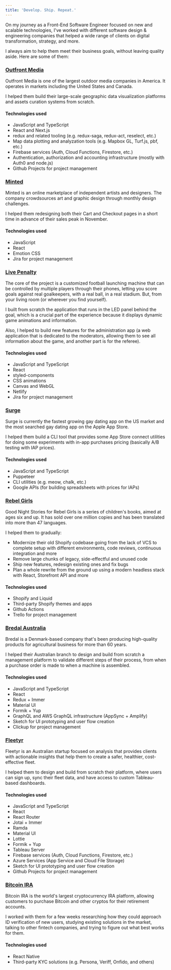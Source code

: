 ```yaml
---
title: 'Develop. Ship. Repeat.'
---
```


On my journey as a Front-End Software Engineer focused on new and scalable technologies, I've worked with different software design & engineering companies that helped a wide range of clients on digital transformation, strategy, and more.

I always aim to help them meet their business goals, without leaving quality aside. Here are some of them:

### [Outfront Media](https://www.outfrontmedia.com/)

Outfront Media is one of the largest outdoor media companies in America. It operates in markets including the United States and Canada.

I helped them build their large-scale geographic data visualization platforms and assets curation systems from scratch.

#### Technologies used

- JavaScript and TypeScript
- React and Next.js
- redux and related tooling (e.g. redux-saga, redux-act, reselect, etc.)
- Map data plotting and analyzation tools (e.g. Mapbox GL, Turf.js, pbf, etc.)
- Firebase services (Auth, Cloud Functions, Firestore, etc.)
- Authentication, authorization and accounting infrastructure (mostly with Auth0 and node.js)
- Github Projects for project management

### [Minted](https://www.minted.com)

Minted is an online marketplace of independent artists and designers. The company crowdsources art and graphic design through monthly design challenges.

I helped them redesigning both their Cart and Checkout pages in a short time in advance of their sales peak in November.

#### Technologies used

- JavaScript
- React
- Emotion CSS
- Jira for project management

### [Live Penalty](https://www.livepenalty.com/)

The core of the project is a customized football launching machine that can be controlled by multiple players through their phones, letting you score goals against real goalkeepers, with a real ball, in a real stadium. But, from your living room (or wherever you find yourself).

I built from scratch the application that runs in the LED panel behind the goal, which is a crucial part of the experience because it displays dynamic game animations and information.

Also, I helped to build new features for the administration app (a web application that is dedicated to the moderators, allowing them to see all information about the game, and another part is for the referee).

#### Technologies used

- JavaScript and TypeScript
- React
- styled-components
- CSS animations
- Canvas and WebGL
- Netlify
- Jira for project management

### [Surge](https://www.surgeapp.co/)

Surge is currently the fastest growing gay dating app on the US market and the most searched gay dating app on the Apple App Store.

I helped them build a CLI tool that provides some App Store connect utilities for doing some experiments with in-app purchases pricing (basically A/B testing with IAP prices).

#### Technologies used

- JavaScript and TypeScript
- Puppeteer
- CLI utilities (e.g. meow, chalk, etc.)
- Google APIs (for building spreadsheets with prices for IAPs)

### [Rebel Girls](https://www.rebelgirls.com/)

Good Night Stories for Rebel Girls is a series of children's books, aimed at ages six and up. It has sold over one million copies and has been translated into more than 47 languages.

I helped them to gradually:

- Modernize their old Shopify codebase going from the lack of VCS to complete setup with different environments, code reviews, continuous integration and more
- Remove large chunks of legacy, side-effectful and unused code
- Ship new features, redesign existing ones and fix bugs
- Plan a whole rewrite from the ground up using a modern headless stack with React, Storefront API and more

#### Technologies used

- Shopify and Liquid
- Third-party Shopify themes and apps
- Github Actions
- Trello for project management

### [Bredal Australia](https://www.bredalaustralia.com/)

Bredal is a Denmark-based company that's been producing high-quality products for agricultural business for more than 60 years.

I helped their Australian branch to design and build from scratch a management platform to validate different steps of their process, from when a purchase order is made to when a machine is assembled.

#### Technologies used

- JavaScript and TypeScript
- React
- Redux + Immer
- Material UI
- Formik + Yup
- GraphQL and AWS GraphQL infrastructure (AppSync + Amplify)
- Sketch for UI prototyping and user flow creation
- Clickup for project management

### [Fleetyr](https://www.fleetyr.com/)

Fleetyr is an Australian startup focused on analysis that provides clients with actionable insights that help them to create a safer, healthier, cost-effective fleet.

I helped them to design and build from scratch their platform, where users can sign up, sync their fleet data, and have access to custom Tableau-based dashboards.

#### Technologies used

- JavaScript and TypeScript
- React
- React Router
- Jotai + Immer
- Ramda
- Material UI
- Lottie
- Formik + Yup
- Tableau Server
- Firebase services (Auth, Cloud Functions, Firestore, etc.)
- Azure Services (App Service and Cloud File Storage)
- Sketch for UI prototyping and user flow creation
- Github Projects for project management

### [Bitcoin IRA](https://bitcoinira.com)

Bitcoin IRA is the world's largest cryptocurrency IRA platform, allowing customers to purchase Bitcoin and other cryptos for their retirement accounts.

I worked with them for a few weeks researching how they could approach ID verification of new users, studying existing solutions in the market, talking to other fintech companies, and trying to figure out what best works for them.

#### Technologies used

- React Native
- Third-party KYC solutions (e.g. Persona, Veriff, Onfido, and others)
